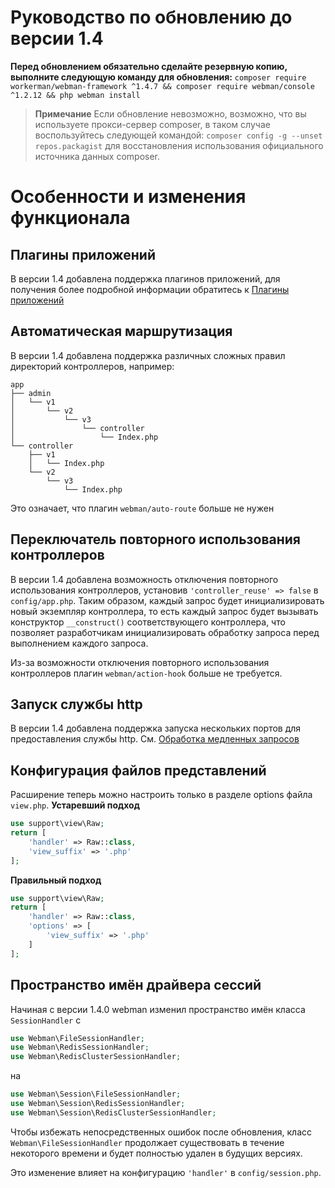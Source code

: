 # Руководство по обновлению до версии 1.4

**Перед обновлением обязательно сделайте резервную копию, выполните следующую команду для обновления:**
`composer require workerman/webman-framework ^1.4.7 && composer require webman/console ^1.2.12 && php webman install`

> **Примечание**
Если обновление невозможно, возможно, что вы используете прокси-сервер composer, в таком случае воспользуйтесь следующей командой: `composer config -g --unset repos.packagist` для восстановления использования официального источника данных composer.

# Особенности и изменения функционала

## Плагины приложений
В версии 1.4 добавлена поддержка плагинов приложений, для получения более подробной информации обратитесь к [Плагины приложений](../plugin/app.md)

## Автоматическая маршрутизация
В версии 1.4 добавлена поддержка различных сложных правил директорий контроллеров, например:
```
app
├── admin
│   └── v1
│       └── v2
│           └── v3
│               └── controller
│                   └── Index.php
└── controller
    ├── v1
    │   └── Index.php
    └── v2
        └── v3
            └── Index.php
```
Это означает, что плагин `webman/auto-route` больше не нужен

## Переключатель повторного использования контроллеров
В версии 1.4 добавлена возможность отключения повторного использования контроллеров, установив `'controller_reuse' => false` в `config/app.php`. Таким образом, каждый запрос будет инициализировать новый экземпляр контроллера, то есть каждый запрос будет вызывать конструктор `__construct()` соответствующего контроллера, что позволяет разработчикам инициализировать обработку запроса перед выполнением каждого запроса.

Из-за возможности отключения повторного использования контроллеров плагин `webman/action-hook` больше не требуется.

## Запуск службы http
В версии 1.4 добавлена поддержка запуска нескольких портов для предоставления службы http.
См. [Обработка медленных запросов](../others/task.md)

## Конфигурация файлов представлений
Расширение теперь можно настроить только в разделе options файла `view.php`.
**Устаревший подход**
```php
use support\view\Raw;
return [
    'handler' => Raw::class,
    'view_suffix' => '.php'
];
```
**Правильный подход**
```php
use support\view\Raw;
return [
    'handler' => Raw::class,
    'options' => [
        'view_suffix' => '.php'
    ]
];
```

## Пространство имён драйвера сессий
Начиная с версии 1.4.0 webman изменил пространство имён класса `SessionHandler` с
```php
use Webman\FileSessionHandler;  
use Webman\RedisSessionHandler;  
use Webman\RedisClusterSessionHandler;  
```
на
```php
use Webman\Session\FileSessionHandler;  
use Webman\Session\RedisSessionHandler;  
use Webman\Session\RedisClusterSessionHandler;
```

Чтобы избежать непосредственных ошибок после обновления, класс `Webman\FileSessionHandler` продолжает существовать в течение некоторого времени и будет полностью удален в будущих версиях.

Это изменение влияет на конфигурацию `'handler'` в `config/session.php`.
